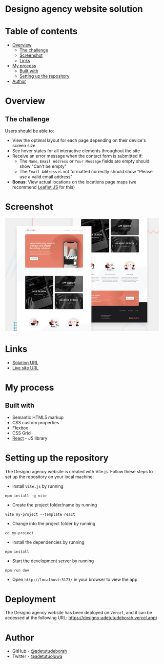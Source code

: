 # Designo agency website solution

# Table of contents

- [Overview](#overview)
  - [The challenge](#the-challenge)
  - [Screenshot](#screenshot)
  - [Links](#links)
- [My process](#my-process)
  - [Built with](#built-with)
  - [Setting up the repository](#setting-up-the-repository)
- [Author](#author)

# Overview

## The challenge

Users should be able to:

- View the optimal layout for each page depending on their device's screen size
- See hover states for all interactive elements throughout the site
- Receive an error message when the contact form is submitted if:
  - The `Name`, `Email Address` or `Your Message` fields are empty should show "Can't be empty"
  - The `Email Address` is not formatted correctly should show "Please use a valid email address"
- **Bonus**: View actual locations on the locations page maps (we recommend [Leaflet JS](https://leafletjs.com/) for this)

# Screenshot

![](./public/preview.jpg)

# Links

- [Solution URL](https://github.com/adetutudeborah/designo)
- [Live site URL](https://designo-adetutudeborah.vercel.app/)

# My process

## Built with

- Semantic HTML5 markup
- CSS custom properties
- Flexbox
- CSS Grid
- [React](https://reactjs.org/) - JS library

# Setting up the repository

The Designo agency website is created with Vite.js. Follow these steps to set up the repository on your local machine:

- Install `Vite.js` by running
```
npm install -g vite
```
- Create the project folder/name by running
```
vite my-project --template react
```
- Change into the project folder by running
```
cd my-project
```
- Install the dependencies by running
```
npm install
```
- Start the development server by running
```
npm run dev
```
- Open `http://localhost:5173/` in your browser to view the app

# Deployment
The Designo agency website has been deployed on `Vercel`, and it can be accessed at the following URL: https://designo-adetutudeborah.vercel.app/


# Author

- GitHub - [@adetutudeborah](https://github.com/adetutudeborah)
- Twitter - [@adetutuoluwa](https://twitter.com/adetutuoluwa2)



